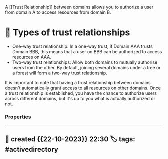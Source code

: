 
A [[Trust Relationship]] between domains allows you to authorize a user from domain A to access resources from domain B.

# 📔 Types of trust relationships

- One-way trust relationship: In a one-way trust, if Domain AAA trusts Domain BBB, this means that a user on BBB can be authorized to access resources on AAA.
- Two-way trust relationships: Allow both domains to mutually authorise users from the other. By default, joining several domains under a tree or a forest will form a two-way trust relationship.

It is important to note that having a trust relationship between domains doesn't automatically grant access to all resources on other domains. Once a trust relationship is established, you have the chance to authorize users across different domains, but it's up to you what is actually authorized or not.



### Properties
---
📆 created   {{22-10-2023}} 22:30
🏷️ tags: #activedirectory   
---

